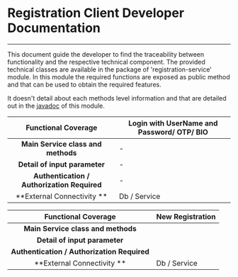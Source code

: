 # Registration Client Developer Documentation

*** 
This document guide the developer to find the traceability between functionality and the respective technical component.  The provided technical classes are available in the package of 'registration-service' module. In this module the required functions are exposed as public method and that can be used to obtain the required features.  

It doesn't detail about each methods level information and that are detailed out in the [javadoc](https://github.com/mosip/mosip/tree/master/docs/javadocs/registration/apidocs) of this module.   

|**Functional Coverage**| Login with UserName and Password/ OTP/ BIO |
|:------:|-----|
|**Main Service class and methods**| - |
|**Detail of input parameter**|	- |
|**Authentication / Authorization Required**| - |
|**External Connectivity **|	Db / Service |


|**Functional Coverage**| New Registration |
|:------:|-----|
|**Main Service class and methods**| |
|**Detail of input parameter**|	 |
|**Authentication / Authorization Required**| |
|**External Connectivity **|	Db / Service |


